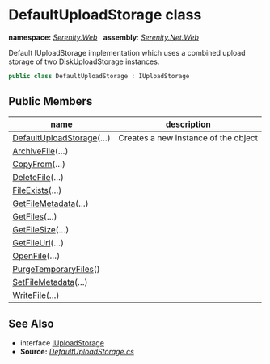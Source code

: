 # DefaultUploadStorage class
**namespace:** *[Serenity.Web](../README.md#serenity.web-namespace)*   **assembly**: *[Serenity.Net.Web](../README.md)*

Default IUploadStorage implementation which uses a combined upload storage of two DiskUploadStorage instances.

```csharp
public class DefaultUploadStorage : IUploadStorage
```

## Public Members

| name | description |
| --- | --- |
| [DefaultUploadStorage](DefaultUploadStorage/DefaultUploadStorage.md)(…) | Creates a new instance of the object |
| [ArchiveFile](DefaultUploadStorage/ArchiveFile.md)(…) |  |
| [CopyFrom](DefaultUploadStorage/CopyFrom.md)(…) |  |
| [DeleteFile](DefaultUploadStorage/DeleteFile.md)(…) |  |
| [FileExists](DefaultUploadStorage/FileExists.md)(…) |  |
| [GetFileMetadata](DefaultUploadStorage/GetFileMetadata.md)(…) |  |
| [GetFiles](DefaultUploadStorage/GetFiles.md)(…) |  |
| [GetFileSize](DefaultUploadStorage/GetFileSize.md)(…) |  |
| [GetFileUrl](DefaultUploadStorage/GetFileUrl.md)(…) |  |
| [OpenFile](DefaultUploadStorage/OpenFile.md)(…) |  |
| [PurgeTemporaryFiles](DefaultUploadStorage/PurgeTemporaryFiles.md)() |  |
| [SetFileMetadata](DefaultUploadStorage/SetFileMetadata.md)(…) |  |
| [WriteFile](DefaultUploadStorage/WriteFile.md)(…) |  |

## See Also

* interface [IUploadStorage](../Serenity.Net.Services/IUploadStorage.md)
* **Source:** *[DefaultUploadStorage.cs](https://github.com/serenity-is/Serenity/blob/master/src/Serenity.Net.Web/Upload/DefaultUploadStorage.cs)*